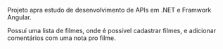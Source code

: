 Projeto apra estudo de desenvolvimento de APIs em .NET e Framwork Angular.

Possuí uma lista de filmes, onde é possível cadastrar filmes, e adicionar comentários com uma nota pro filme.
